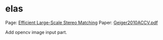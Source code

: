 # elas
Page: [Efficient Large-Scale Stereo Matching](http://www.cvlibs.net/software/libelas/)
Paper: [Geiger2010ACCV.pdf](http://www.cvlibs.net/publications/Geiger2010ACCV.pdf)


Add opencv image input part.
